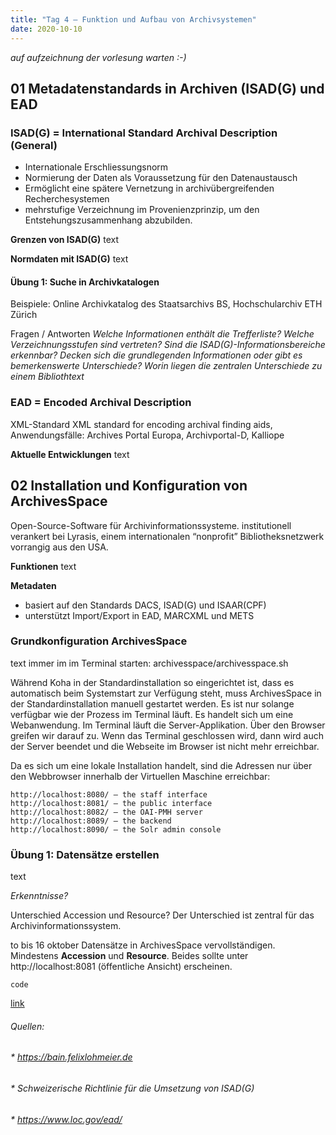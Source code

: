 ```yaml
---
title: "Tag 4 – Funktion und Aufbau von Archivsystemen"
date: 2020-10-10
---
```


*auf aufzeichnung der vorlesung warten :-)*

## 01 Metadatenstandards in Archiven (ISAD(G) und EAD

### ISAD(G) = International Standard Archival Description (General)
* Internationale Erschliessungsnorm
* Normierung der Daten als Voraussetzung für den Datenaustausch  
* Ermöglicht eine spätere Vernetzung in archivübergreifenden Recherchesystemen
* mehrstufige Verzeichnung im Provenienzprinzip, um den Entstehungszusammenhang abzubilden.


**Grenzen von ISAD(G)**
text

**Normdaten mit ISAD(G)**
text

#### Übung 1: Suche in Archivkatalogen 
Beispiele: Online Archivkatalog des Staatsarchivs BS, Hochschularchiv ETH Zürich

Fragen / Antworten
*Welche Informationen enthält die Trefferliste?
Welche Verzeichnungsstufen sind vertreten?
Sind die ISAD(G)-Informationsbereiche erkennbar?
Decken sich die grundlegenden Informationen oder gibt es bemerkenswerte Unterschiede?
Worin liegen die zentralen Unterschiede zu einem Bibliothtext*


### EAD = Encoded Archival Description
XML-Standard
XML standard for encoding archival finding aids,
Anwendungsfälle: Archives Portal Europa, Archivportal-D, Kalliope

**Aktuelle Entwicklungen**
text


## 02 Installation und Konfiguration von ArchivesSpace
Open-Source-Software für Archivinformationssysteme.
institutionell verankert bei Lyrasis, einem internationalen “nonprofit” Bibliotheksnetzwerk vorrangig aus den USA.

**Funktionen**
text

**Metadaten**
* basiert auf den Standards DACS, ISAD(G) und ISAAR(CPF)
* unterstützt Import/Export in EAD, MARCXML und METS


### Grundkonfiguration ArchivesSpace
text
immer im im Terminal starten: archivesspace/archivesspace.sh

Während Koha in der Standardinstallation so eingerichtet ist, dass es automatisch beim Systemstart zur Verfügung steht, muss ArchivesSpace in der Standardinstallation manuell gestartet werden.
Es ist nur solange verfügbar wie der Prozess im Terminal läuft. Es handelt sich um eine Webanwendung. Im Terminal läuft die Server-Applikation. Über den Browser greifen wir darauf zu. Wenn das Terminal geschlossen wird, dann wird auch der Server beendet und die Webseite im Browser ist nicht mehr erreichbar.

Da es sich um eine lokale Installation handelt, sind die Adressen nur über den Webbrowser innerhalb der Virtuellen Maschine erreichbar:

    http://localhost:8080/ – the staff interface
    http://localhost:8081/ – the public interface
    http://localhost:8082/ – the OAI-PMH server
    http://localhost:8089/ – the backend
    http://localhost:8090/ – the Solr admin console



### Übung 1: Datensätze erstellen
text

*Erkenntnisse?*

Unterschied Accession und Resource? Der Unterschied ist zentral für das Archivinformationssystem.



to bis 16 oktober 
Datensätze in ArchivesSpace vervollständigen. Mindestens **Accession** und **Resource**. Beides sollte unter http://localhost:8081 (öffentliche Ansicht) erscheinen.






`code `

[link](URL)



###### Quellen:
###### * https://bain.felixlohmeier.de
###### * Schweizerische Richtlinie für die Umsetzung von ISAD(G)
###### * https://www.loc.gov/ead/

